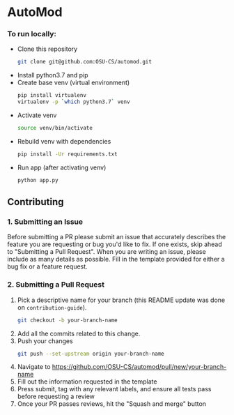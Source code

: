 AutoMod
=======


### To run locally:
* Clone this repository
    ```bash
    git clone git@github.com:OSU-CS/automod.git
    ```
* Install python3.7 and pip
* Create base venv (virtual environment)
    ```bash
    pip install virtualenv
    virtualenv -p `which python3.7` venv
    ```
* Activate venv
    ```bash
    source venv/bin/activate
    ```
* Rebuild venv with dependencies
    ```bash
    pip install -Ur requirements.txt
    ```
* Run app (after activating venv)
    ```bash
    python app.py
    ```

## Contributing

### 1. Submitting an Issue

Before submitting a PR please submit an issue that accurately describes the feature you are requesting or bug you'd like to fix. If one exists, skip ahead to "Submitting a Pull Request". When you are writing an issue, please include as many details as possible. Fill in the template provided for either a bug fix or a feature request.

### 2. Submitting a Pull Request

1. Pick a descriptive name for your branch (this README update was done on `contribution-guide`).
    ```bash
    git checkout -b your-branch-name
    ```
1. Add all the commits related to this change.
1. Push your changes
    ```bash
    git push --set-upstream origin your-branch-name
    ```
1. Navigate to https://github.com/OSU-CS/automod/pull/new/your-branch-name
1. Fill out the information requested in the template
1. Press submit, tag with any relevant labels, and ensure all tests pass before requesting a review
1. Once your PR passes reviews, hit the "Squash and merge" button
